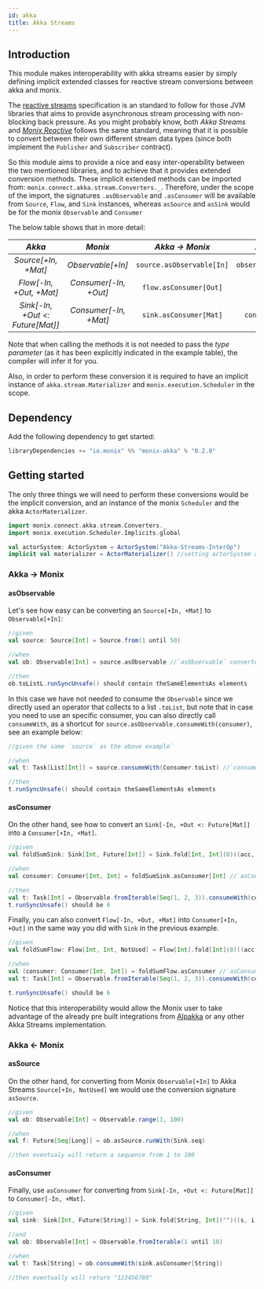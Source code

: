 ```yaml
---
id: akka
title: Akka Streams
---
```


## Introduction
  
This module makes interoperability with akka streams easier by simply defining implicit extended classes for reactive stream conversions between akka and monix.

The [reactive streams](https://github.com/reactive-streams/reactive-streams-jvm/blob/v1.0.3/README.md) specification is an standard to follow for those 
JVM libraries that aims to provide asynchronous stream processing with non-blocking back pressure.
As you might probably know, both _Akka Streams_ and _[Monix Reactive](https://monix.io/api/3.2/monix/reactive/index.html)_ follows the same standard, meaning that it is possible to convert between 
their own different stream data types (since both implement the `Publisher` and `Subscriber` contract). 

So this module aims to provide a nice and easy inter-operability between the two mentioned libraries, and to 
achieve that it provides extended conversion methods. 
  These implicit extended methods can be imported from: `monix.connect.akka.stream.Converters._`.
Therefore, under the scope of the import, the signatures `.asObservable` and `.asConsumer` will be available from `Source`, `Flow`, and `Sink` instances, 
whereas `asSource` and `asSink` would be for the monix `Observable` and `Consumer` 

The below table shows that in more detail:  

  | _Akka_ | _Monix_ | _Akka &rarr; Monix_ | _Akka &larr; Monix_ |
  | :---: | :---: | :---: | :---: | 
  | _Source[+In, +Mat]_ | _Observable[+In]_ | `source.asObservable[In]` | `observable.asSource[In]` |
  | _Flow[-In, +Out, +Mat]_ | _Consumer[-In, +Out]_ | `flow.asConsumer[Out]` | - |
  | _Sink[-In, +Out <: Future[Mat]]_ | _Consumer[-In, +Mat]_ | `sink.asConsumer[Mat]` | `consumer.asSink[In]` |

Note that when calling the methods it is not needed to pass the _type parameter_ (as it has been explicitly indicated in the example table), the compiler will infer it for you.

Also, in order to perform these conversion it is required to have an implicit instance of `akka.stream.Materializer` and `monix.execution.Scheduler` in the scope.

## Dependency

Add the following dependency to get started:
```scala 
libraryDependencies += "io.monix" %% "monix-akka" % "0.2.0"
```

## Getting started

The only three things we will need to perform these conversions would be the implicit conversion, and an instance of the monix `Scheduler` and the akka `ActorMaterializer`. 
```scala
import monix.connect.akka.stream.Converters._
import monix.execution.Scheduler.Implicits.global

val actorSystem: ActorSystem = ActorSystem("Akka-Streams-InterOp")  
implicit val materializer = ActorMaterializer() //setting actorSystem as implicit variable might have ben enough
```

### Akka &rarr; Monix

#### asObservable

Let's see how easy can be converting an `Source[+In, +Mat]` to `Observable[+In]`:

```scala
//given
val source: Source[Int] = Source.from(1 until 50)

//when
val ob: Observable[Int] = source.asObservable //`asObservable` converter as extended method of source.

//then
ob.toListL.runSyncUnsafe() should contain theSameElementsAs elements
```

In this case we have not needed to consume the `Observable` since we directly used an operator that collects 
to a list `.toList`, but note that in case you need to use an specific consumer, you can also directly call `consumeWith`, as a shortcut for `source.asObservable.consumeWith(consumer)`, see an example below:

```scala
//given the same `source` as the above example`

//when
val t: Task[List[Int]] = source.consumeWith(Consumer.toList) //`consumeWith` as extended method of `Source`

//then
t.runSyncUnsafe() should contain theSameElementsAs elements
```

#### asConsumer

On the other hand, see how to convert an `Sink[-In, +Out <: Future[Mat]]` into a `Consumer[+In, +Mat]`.
```scala
//given
val foldSumSink: Sink[Int, Future[Int]] = Sink.fold[Int, Int](0)((acc, num) => acc + num)

//when
val consumer: Consumer[Int, Int] = foldSumSink.asConsumer[Int] //`asConsumer` as an extended method of `Sink`

//then
val t: Task[Int] = Observable.fromIterable(Seq(1, 2, 3)).consumeWith(consumer)
t.runSyncUnsafe() should be 6
```

Finally, you can also convert `Flow[-In, +Out, +Mat]` into `Consumer[+In, +Out]` in the same way you did with `Sink`
 in the previous example.

```scala
//given
val foldSumFlow: Flow[Int, Int, NotUsed] = Flow[Int].fold[Int](0)((acc, num) => acc + num)

//when
val (consumer: Consumer[Int, Int]) = foldSumFlow.asConsumer //`asConsumer` as an extended method of `Flow`
val t: Task[Int] = Observable.fromIterable(Seq(1, 2, 3)).consumeWith(consumer)

t.runSyncUnsafe() should be 6
```

Notice that this interoperability would allow the Monix user to take advantage of the already pre built integrations 
from [Alpakka](https://doc.akka.io/docs/alpakka/current/index.html) or any other Akka Streams implementation.

### Akka &larr; Monix

#### asSource
On the other hand, for converting from Monix `Observable[+In]` to Akka Streams `Source[+In, NotUsed]` we would use the conversion signature `asSource`.

```scala
//given
val ob: Observable[Int] = Observable.range(1, 100)

//when
val f: Future[Seq[Long]] = ob.asSource.runWith(Sink.seq) 

//then eventualy will return a sequence from 1 to 100
```

#### asConsumer

Finally, use `asConsumer` for converting from `Sink[-In, +Out <: Future[Mat]]` to `Consumer[-In, +Mat]`. 

```scala
//given
val sink: Sink[Int, Future[String]] = Sink.fold[String, Int]("")((s, i) => s + i.toString)

//and 
val ob: Observable[Int] = Observable.fromIterable(1 until 10)

//when
val t: Task[String] = ob.consumeWith(sink.asConsumer[String])

//then eventually will return "123456789"
```